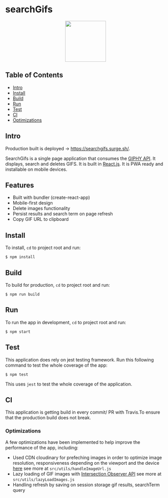 # searchGifs

<p align="center">
  <img width="128" height="128" src="https://res.cloudinary.com/nickolasben/image/upload/v1579434804/searchGifs/xarqacyozabcvgcwc7la.png">
</p>

## Table of Contents

-   [Intro](#intro)
-   [Install](#install)
-   [Build](#build)
-   [Run](#run)
-   [Test](#test)
-   [CI](#continuousIntegration)
-   [Optimizations](#Optimizations)

## Intro

Production built is deployed -> https://searchgifs.surge.sh/.

SearchGifs is a single page application that consumes the [GIPHY API](https://developers.giphy.com/).
It displays, search and deletes GIFS. It is built in [React.js](https://reactjs.org/).
It is PWA ready and installable on mobile devices.

## Features

-   Built with bundler (create-react-app)
-   Mobile-first design
-   Delete images functionality
-   Persist results and search term on page refresh
-   Copy GIF URL to clipboard

## Install

To install, `cd` to project root and run:

```
$ npm install
```

## Build

To build for production, `cd` to project root and run:

```
$ npm run build
```

## Run

To run the app in development, `cd` to project root and run:

```
$ npm start
```

## Test

This application does rely on jest testing framework. Run this following command to test the whole coverage of the app:

```
$ npm test
```

This uses `jest` to test the whole coverage of the application.

## CI

This application is getting build in every commit/ PR with Travis.To ensure that the production build does not break.

### Optimizations

A few optimizations have been implemented to help improve the performance of the app, including:

-   Used CDN cloudinary for prefeching images in order to optimize image resolution, responsiveness depending on the viewport and the device [here](https://cloudinary.com/) see more at `src/utils/handleImageUrl.js`
-   Lazy loading of GIF images with [Intersection Observer API](https://developer.mozilla.org/en-US/docs/Web/API/Intersection_Observer_API) see more at `src/utils/lazyLoadImages.js`
-   Handling refresh by saving on session storage gif results, searchTerm query
